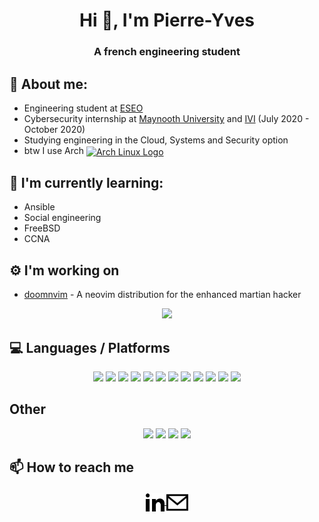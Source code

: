 <!--
**yttrion/yttrion** is a ✨ _special_ ✨ repository because its `README.md` (this file) appears on your GitHub profile.
-->
<h1 align="center">Hi 👋, I'm Pierre-Yves</h1>
<h3 align="center">A french engineering student</h3>

## :book: About me:
- Engineering student at [ESEO](https://eseo.fr/en/)
- Cybersecurity internship at [Maynooth University](https://www.maynoothuniversity.ie/) and [IVI](https://ivi.ie) (July 2020 - October 2020)
- Studying engineering in the Cloud, Systems and Security option
- btw I use Arch [<img src="https://raw.githubusercontent.com/Raymo111/Raymo111/master/socials/arch.svg" height="30em" align="center" alt="Arch Linux Logo" title="Arch Linux Logo"/>](https://archlinux.org/)
## 🌱 I'm currently learning:
- Ansible
- Social engineering
- FreeBSD
- CCNA
## :gear: I'm working on
- <a href="https://github.com/yttrion/doomnvim">doomnvim</a> - A neovim distribution for the enhanced martian hacker

<p align="center">
	<img src="https://github-readme-stats.vercel.app/api?username=yttrion&show_icons=true&theme=default" />
</p>

## :computer: Languages / Platforms


<p align="center">
  <img src="https://img.shields.io/badge/-Python-3776AB?style=for-the-badge&logo=python&logoColor=ffffff" />
  <img src="https://img.shields.io/badge/-Java-f89820?style=for-the-badge&logo=java&logoColor=ffffff" />
  <img src="https://img.shields.io/badge/-JavaScript-F7DF1C?style=for-the-badge&logo=javascript&logoColor=000000" />
  <img src="https://img.shields.io/badge/-Haskell-D8D8D8?style=for-the-badge&logo=haskell&logoColor=000000" />
  <img src="https://img.shields.io/badge/-Node.js-3c873a?style=for-the-badge&logo=node.js&logoColor=ffffff" />
  <img src="https://img.shields.io/badge/-SQLite-003B57?style=for-the-badge&logo=sqlite&logoColor=ffffff" />
  <img src="https://img.shields.io/badge/-Git-%23F05032?style=for-the-badge&logo=git&logoColor=%23ffffff" />
  <img src="https://img.shields.io/badge/-Windows-0078D6?style=for-the-badge&logo=windows&logoColor=ffffff" />
  <img src="https://img.shields.io/badge/-OSX-cfd0d0?style=for-the-badge&logo=apple&logoColor=000000" />
  <img src="https://img.shields.io/badge/-Arch-1793D1?style=for-the-badge&logo=arch-linux&logoColor=fff" />
  <img src="https://img.shields.io/badge/-Ansible-EE0000?style=for-the-badge&logo=ansible&logoColor=ffffff" />
  <img src="https://img.shields.io/badge/-Vagrant-1563FF?style=for-the-badge&logo=vagrant&logoColor=ffffff" />
	
</p>

## Other
<p align="center">
  <img src="https://img.shields.io/badge/-Ableton-000?style=for-the-badge&logo=ableton-live&logoColor=fff" />
  <img src="https://img.shields.io/badge/-Photoshop-31A8FF?style=for-the-badge&logo=adobe-photoshop&logoColor=fff" />
  <img src="https://img.shields.io/badge/-Illustrator-FF9A00?style=for-the-badge&logo=adobe-illustrator&logoColor=fff" />
  <img src="https://img.shields.io/badge/-Lightroom-31A8FF?style=for-the-badge&logo=adobe-lightroom&logoColor=fff" />
</p>

<!--
<p align="center">
  <img src="https://github-readme-stats.vercel.app/api/top-langs/?username=yttrion" />
</p>
-->

## 📫 How to reach me
<p align="center">
	<a href="https://fr.linkedin.com/in/pierre-yves-douault-a1a8b8182" target="blank">
		<img align="center" src="https://github.com/yttrion/yttrion/blob/master/assets/linkedin.svg" alt="pydouault" height="30" width="30" />
	</a>
	<a href="mailto:pierreyvesdouault@protonmail.com" target="blank">
		<img align="center" src="https://github.com/yttrion/yttrion/blob/master/assets/email.svg" alt="pydouault" height="35" width="35" />
	</a>
</p>
